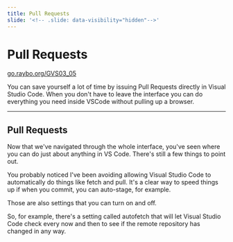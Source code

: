 ```yaml
---
title: Pull Requests
slide: '<!-- .slide: data-visibility="hidden"-->'
---
```


<!-- .slide: data-state="layout-title" class="bg-dark"-->

# Pull Requests

<div class="slide-link"><a href="https://go.raybo.org/GVS02_01"><i class="fab fa-slideshare"></i> go.raybo.org/GVS03_05</a></div>

> >

You can save yourself a lot of time by issuing Pull Requests directly in Visual Studio Code. When you don't have to leave the interface you can do everything you need inside VSCode without pulling up a browser.

---
## Pull Requests

> >

Now that we've navigated through the whole interface, you've seen where you can do just about anything in VS Code. There's still a few things to point out.

You probably noticed I've been avoiding allowing Visual Studio Code to automatically do things like fetch and pull. It's a clear way to speed things up if when you commit, you can auto-stage, for example.

Those are also settings that you can turn on and off.

So, for example, there's a setting called autofetch that will let Visual Studio Code check every now and then to see if the remote repository has changed in any way.